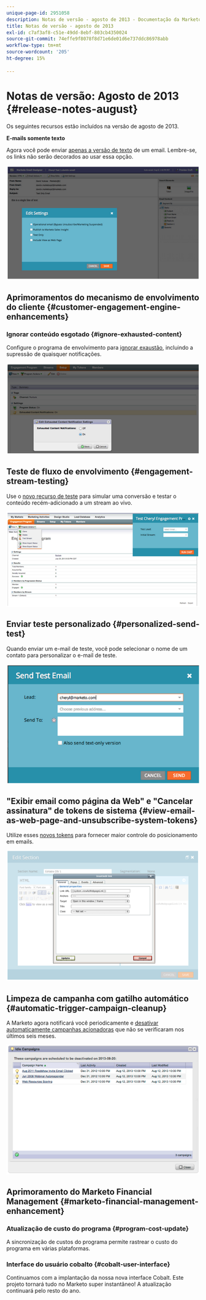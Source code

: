 ```yaml
---
unique-page-id: 2951058
description: Notas de versão - agosto de 2013 - Documentação da Marketo - Documentação do produto
title: Notas de versão - agosto de 2013
exl-id: c7af3af8-c51e-49dd-8ebf-803cb4350024
source-git-commit: 74effe9f8078f8d71e6de01d6e737ddc86978abb
workflow-type: tm+mt
source-wordcount: '205'
ht-degree: 15%

---
```


# Notas de versão: Agosto de 2013 {#release-notes-august}

Os seguintes recursos estão incluídos na versão de agosto de 2013.

**E-mails somente texto**

Agora você pode enviar [apenas a versão de texto](/help/marketo/product-docs/email-marketing/general/creating-an-email/create-a-text-only-email.md) de um email. Lembre-se, os links não serão decorados ao usar essa opção.

![](assets/image2014-9-22-16-3a34-3a15.png)

## Aprimoramentos do mecanismo de envolvimento do cliente {#customer-engagement-engine-enhancements}

### Ignorar conteúdo esgotado {#ignore-exhausted-content}

Configure o programa de envolvimento para [ignorar exaustão](/help/marketo/product-docs/email-marketing/drip-nurturing/using-engagement-programs/disable-and-enable-exhausted-content-notifications.md), incluindo a supressão de quaisquer notificações.

![](assets/image2014-9-22-16-3a34-3a37.png)

## Teste de fluxo de envolvimento {#engagement-stream-testing}

Use o [novo recurso de teste](/help/marketo/product-docs/email-marketing/drip-nurturing/engagement-program-streams/test-an-engagement-stream.md) para simular uma conversão e testar o conteúdo recém-adicionado a um stream ao vivo.

![](assets/image2014-9-22-16-3a34-3a56.png)

## Enviar teste personalizado {#personalized-send-test}

Quando enviar um e-mail de teste, você pode selecionar o nome de um contato para personalizar o e-mail de teste.

![](assets/image2014-9-22-16-3a35-3a15.png)

## &quot;Exibir email como página da Web&quot; e &quot;Cancelar assinatura&quot; de tokens de sistema {#view-email-as-web-page-and-unsubscribe-system-tokens}

Utilize esses [novos tokens](/help/marketo/product-docs/email-marketing/general/using-tokens/system-tokens-glossary.md) para fornecer maior controle do posicionamento em emails.

![](assets/image2014-9-22-16-3a35-3a38.png)

## Limpeza de campanha com gatilho automático {#automatic-trigger-campaign-cleanup}

A Marketo agora notificará você periodicamente e [desativar automaticamente campanhas acionadoras](/help/marketo/product-docs/core-marketo-concepts/smart-campaigns/using-smart-campaigns/automatic-trigger-campaign-cleanup.md) que não se verificaram nos últimos seis meses.

![](assets/image2014-9-22-16-3a36-3a2.png)

## Aprimoramento do Marketo Financial Management {#marketo-financial-management-enhancement}

### Atualização de custo do programa  {#program-cost-update}

A sincronização de custos do programa permite rastrear o custo do programa em várias plataformas.

### Interface do usuário cobalto {#cobalt-user-interface}

Continuamos com a implantação da nossa nova interface Cobalt. Este projeto tornará tudo no Marketo super instantâneo! A atualização continuará pelo resto do ano.
